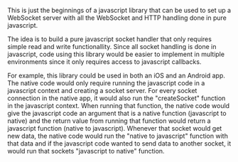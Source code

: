 This is just the beginnings of a javascript library that can be used to set up a WebSocket server with all the WebSocket and HTTP handling done in pure javascript.

The idea is to build a pure javascript socket handler that only requires simple read and write functionallity.
Since all socket handling is done in javascript, code using this library would be easier to implement in multiple environments since it only requires access to javascript callbacks.

For example, this library could be used in both an iOS and an Android app. The native code would only require running the javascript code in a javascript context and creating a socket server. For every socket connection in the native app, it would also run the "createSocket" function in the javascript context. When running that function, the native code would give the javascript code an argument that is a native function (javascript to native) and the return value from running that function would return a javascript function (native to javascript). Whenever that socket would get new data, the native code would run the "native to javascript" function with that data and if the javascript code wanted to send data to another socket, it would run that sockets "javascript to native" function.
